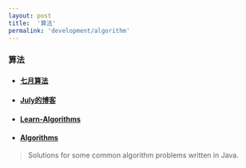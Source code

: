 ```yaml
---
layout: post
title:  '算法'
permalink: 'development/algorithm'
---
```


### 算法
* #### [七月算法](http://ask.julyedu.com/)

* #### [July的博客](http://blog.csdn.net/v_july_v)

* #### [Learn-Algorithms](https://github.com/nonstriater/Learn-Algorithms)

* #### [Algorithms](https://github.com/pedrovgs/Algorithms)
> Solutions for some common algorithm problems written in Java.
